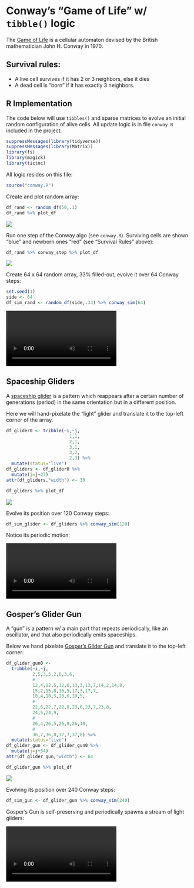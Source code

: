 
# Conway’s “Game of Life” w/ `tibble()` logic

The [Game of
Life](https://en.wikipedia.org/wiki/Conway%27s_Game_of_Life) is a
cellular automaton devised by the British mathematician John H. Conway
in 1970.

## Survival rules:

  - A live cell survives if it has 2 or 3 neighbors, else it dies
  - A dead cell is “born” if it has exactly 3 neighbors.

## R Implementation

The code below will use `tibbles()` and sparse matrices to evolve an
initial random configuration of alive cells. All update logic is in file
`conway.R` included in the project.

``` r
suppressMessages(library(tidyverse))
suppressMessages(library(Matrix))
library(fs)
library(magick)
library(tictoc)
```

All logic resides on this file:

``` r
source("conway.R")
```

Create and plot random array:

``` r
df_rand <- random_df(50,.1)
df_rand %>% plot_df
```

![](README_files/figure-gfm/unnamed-chunk-2-1.png)<!-- -->

Run one step of the Conway algo (see `conway.R`). Surviving cells are
shown “blue” and newborn ones “red” (see “Survival Rules” above):

``` r
df_rand %>% conway_step %>% plot_df
```

![](README_files/figure-gfm/unnamed-chunk-3-1.png)<!-- -->

Create 64 x 64 random array, 33% filled-out, evolve it over 64 Conway
steps:

``` r
set.seed(1)
side <- 64
df_sim_rand <- random_df(side,.33) %>% conway_sim(64)
```

<video controls loop>

<source src="README_files/figure-gfm/animate-rand.webm" />

</video>

## Spaceship Gliders

A [spaceship
glider](https://en.wikipedia.org/wiki/Spaceship_\(cellular_automaton\))
is a pattern which reappears after a certain number of generations
(period) in the same orientation but in a different position.

Here we will hand-pixelate the “light” glider and translate it to the
top-left corner of the array.

``` r
df_glider0 <- tribble(~i,~j,
                        1,1,
                        2,1,
                        3,1,
                        3,2,
                        2,3) %>%
  mutate(status="live")
df_gliders <- df_glider0 %>%
  mutate(j=j+27)
attr(df_gliders,"width") <- 30

df_gliders %>% plot_df
```

![](README_files/figure-gfm/unnamed-chunk-5-1.png)<!-- -->

Evolve its position over 120 Conway steps:

``` r
df_sim_glider <- df_gliders %>% conway_sim(120)
```

Notice its periodic motion:

<video controls loop>

<source src="README_files/figure-gfm/animate-glider.webm" />

</video>

## Gosper’s Glider Gun

A “gun” is a pattern w/ a main part that repeats periodically, like an
oscillator, and that also periodically emits spaceships.

Below we hand pixelate [Gosper’s Glider
Gun](https://en.wikipedia.org/wiki/Gun_\(cellular_automaton\)) and
translate it to the top-left corner:

``` r
df_glider_gun0 <-
  tribble(~i,~j,
          2,5,3,5,2,6,3,6,
          #
          12,4,12,5,12,6,13,3,13,7,14,2,14,8,
          15,2,15,8,16,5,17,3,17,7,
          18,4,18,5,18,6,19,5,
          #
          22,6,22,7,22,8,23,6,23,7,23,8,
          24,5,24,9,
          #
          26,4,26,5,26,9,26,10,
          #
          36,7,36,8,37,7,37,8) %>%
  mutate(status="live")
df_glider_gun <- df_glider_gun0 %>%
  mutate(j=j+54)
attr(df_glider_gun,"width") <- 64

df_glider_gun %>% plot_df
```

![](README_files/figure-gfm/unnamed-chunk-8-1.png)<!-- -->

Evolving its position over 240 Conway steps:

``` r
df_sim_gun <- df_glider_gun %>% conway_sim(240)
```

Gosper’s Gun is self-preserving and periodically spawns a stream of
light gliders:

<video controls loop>

<source src="README_files/figure-gfm/animate-gun.webm" />

</video>
